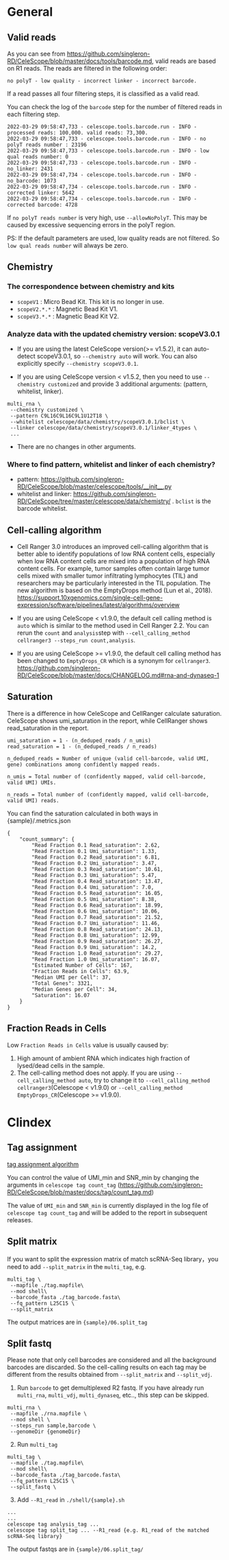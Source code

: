 # General
## Valid reads

As you can see from https://github.com/singleron-RD/CeleScope/blob/master/docs/tools/barcode.md,  valid reads are based on R1 reads. The reads are filtered in the following order: 

`no polyT - low quality - incorrect linker - incorrect barcode.` 

If a read passes all four filtering steps, it is classified as a valid read.

You can check the log of the `barcode` step for the number of filtered reads in each filtering step.
```
2022-03-29 09:58:47,733 - celescope.tools.barcode.run - INFO - processed reads: 100,000. valid reads: 73,300.
2022-03-29 09:58:47,733 - celescope.tools.barcode.run - INFO - no polyT reads number : 23196
2022-03-29 09:58:47,733 - celescope.tools.barcode.run - INFO - low qual reads number: 0
2022-03-29 09:58:47,733 - celescope.tools.barcode.run - INFO - no_linker: 2431
2022-03-29 09:58:47,734 - celescope.tools.barcode.run - INFO - no_barcode: 1073
2022-03-29 09:58:47,734 - celescope.tools.barcode.run - INFO - corrected linker: 5642
2022-03-29 09:58:47,734 - celescope.tools.barcode.run - INFO - corrected barcode: 4728
```

If `no polyT reads number` is very high, use `--allowNoPolyT`. This may be caused by excessive sequencing errors in the polyT region.

PS: If the default parameters are used, low quality reads are not filtered. So `low qual reads number` will always be zero.

## Chemistry

### The correspondence between chemistry and kits

- `scopeV1` : Micro Bead Kit. This kit is no longer in use.
- `scopeV2.*.*` : Magnetic Bead Kit V1.
- `scopeV3.*.*` : Magnetic Bead Kit V2.

### Analyze data with the updated chemistry version: scopeV3.0.1
- If you are using the latest CeleScope version(>= v1.5.2), it can auto-detect scopeV3.0.1, so `--chemistry auto` will work. You can also explicitly specify `--chemistry scopeV3.0.1`.

- If you are using CeleScope version < v1.5.2, then you need to use `--chemistry customized` and provide 3 additional arguments: (pattern, whitelist, linker).
```
multi_rna \
 --chemistry customized \
 --pattern C9L16C9L16C9L1U12T18 \
 --whitelist celescope/data/chemistry/scopeV3.0.1/bclist \
 --linker celescope/data/chemistry/scopeV3.0.1/linker_4types \
 ...
```

- There are no changes in other arguments.

### Where to find pattern, whitelist and linker of each chemistry?
- pattern: https://github.com/singleron-RD/CeleScope/blob/master/celescope/tools/__init__.py
- whitelist and linker:  https://github.com/singleron-RD/CeleScope/tree/master/celescope/data/chemistry/ . `bclist` is the barcode whitelist.

## Cell-calling algorithm

- Cell Ranger 3.0 introduces an improved cell-calling algorithm that is better able to identify populations of low RNA content cells, especially when low RNA content cells are mixed into a population of high RNA content cells. For example, tumor samples often contain large tumor cells mixed with smaller tumor infiltrating lymphocytes (TIL) and researchers may be particularly interested in the TIL population. The new algorithm is based on the EmptyDrops method (Lun et al., 2018).
https://support.10xgenomics.com/single-cell-gene-expression/software/pipelines/latest/algorithms/overview

- If you are using CeleScope < v1.9.0, the default cell calling method is `auto` which is similar to the method used in Cell Ranger 2.2. You can rerun the `count` and `analysis`step with `--cell_calling_method cellranger3 --steps_run count,analysis`.
- If you are using CeleScope >= v1.9.0, the default cell calling method has been changed to `EmptyDrops_CR` which is a synonym for `cellranger3`.
https://github.com/singleron-RD/CeleScope/blob/master/docs/CHANGELOG.md#rna-and-dynaseq-1


## Saturation

There is a difference in how CeleScope and CellRanger calculate saturation. CeleScope shows umi_saturation in the report, while CellRanger shows read_saturation in the report. 

```
umi_saturation = 1 - (n_deduped_reads / n_umis)
read_saturation = 1 - (n_deduped_reads / n_reads)

n_deduped_reads = Number of unique (valid cell-barcode, valid UMI, gene) combinations among confidently mapped reads.

n_umis = Total number of (confidently mapped, valid cell-barcode, valid UMI) UMIs.

n_reads = Total number of (confidently mapped, valid cell-barcode, valid UMI) reads.
```

You can find the saturation calculated in both ways in {sample}/.metrics.json

```
{
    "count_summary": {
        "Read Fraction 0.1 Read_saturation": 2.62,
        "Read Fraction 0.1 Umi_saturation": 1.33,
        "Read Fraction 0.2 Read_saturation": 6.81,
        "Read Fraction 0.2 Umi_saturation": 3.47,
        "Read Fraction 0.3 Read_saturation": 10.61,
        "Read Fraction 0.3 Umi_saturation": 5.47,
        "Read Fraction 0.4 Read_saturation": 13.47,
        "Read Fraction 0.4 Umi_saturation": 7.0,
        "Read Fraction 0.5 Read_saturation": 16.05,
        "Read Fraction 0.5 Umi_saturation": 8.38,
        "Read Fraction 0.6 Read_saturation": 18.99,
        "Read Fraction 0.6 Umi_saturation": 10.06,
        "Read Fraction 0.7 Read_saturation": 21.52,
        "Read Fraction 0.7 Umi_saturation": 11.46,
        "Read Fraction 0.8 Read_saturation": 24.13,
        "Read Fraction 0.8 Umi_saturation": 12.99,
        "Read Fraction 0.9 Read_saturation": 26.27,
        "Read Fraction 0.9 Umi_saturation": 14.2,
        "Read Fraction 1.0 Read_saturation": 29.27,
        "Read Fraction 1.0 Umi_saturation": 16.07,
        "Estimated Number of Cells": 167,
        "Fraction Reads in Cells": 63.9,
        "Median UMI per Cell": 37,
        "Total Genes": 3321,
        "Median Genes per Cell": 34,
        "Saturation": 16.07
    }
}
```

## Fraction Reads in Cells
Low `Fraction Reads in Cells` value is usually caused by:
1. High amount of ambient RNA which indicates high fraction of lysed/dead cells in the sample.
2. The cell-calling method does not apply. If you are using `--cell_calling_method auto`, try to change it to `--cell_calling_method cellranger3`(Celescope < v1.9.0) or `--cell_calling_method EmptyDrops_CR`(Celescope >= v1.9.0).


# Clindex

## Tag assignment

[tag assignment algorithm](https://github.com/singleron-RD/CeleScope/blob/master/methods/tag_algorithm.txt)

You can control the value of UMI_min and SNR_min by changing the arguments in `celescope tag count_tag`
(https://github.com/singleron-RD/CeleScope/blob/master/docs/tag/count_tag.md)

The value of `UMI_min` and `SNR_min` is currently displayed in the log file of `celescope tag count_tag` and will be added to the report in subsequent releases.

## Split matrix
If you want to split the expression matrix of match scRNA-Seq library，you need to add `--split_matrix`  in the `multi_tag`, e.g.
```
multi_tag \
 --mapfile ./tag.mapfile\
 --mod shell\
 --barcode_fasta ./tag_barcode.fasta\
 --fq_pattern L25C15 \
 --split_matrix
```
The output matrices are in `{sample}/06.split_tag`

## Split fastq
Please note that only cell barcodes are considered and all the background barcodes are discarded. So the cell-calling results on each tag may be different from the results obtained from `--split_matrix` and `--split_vdj`.

1.  Run `barcode` to get demultiplexed R2 fastq. If you have already run `multi_rna`, `multi_vdj`, `multi_dynaseq`, etc.., this step can be skipped.
```
multi_rna \ 
 --mapfile ./rna.mapfile \
 --mod shell \
 --steps_run sample,barcode \
 --genomeDir {genomeDir}
```

2. Run `multi_tag`
```
multi_tag \
 --mapfile ./tag.mapfile\
 --mod shell\
 --barcode_fasta ./tag_barcode.fasta\
 --fq_pattern L25C15 \
 --split_fastq \
```

3. Add `--R1_read` in `./shell/{sample}.sh`
```
...
...
celescope tag analysis_tag ...
celescope tag split_tag ... --R1_read {e.g. R1_read of the matched scRNA-Seq library}
```
The output fastqs are in `{sample}/06.split_tag/`


